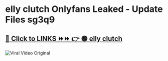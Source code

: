 
 # elly clutch Onlyfans Leaked - Update Files sg3q9

## <h2><a href="https://clipsfans.com/elly_clutch&ref=git">🔗 Click to LINKS ⏩⏩ 👉 🟢 elly clutch </a></h2>

<a href="https://clipsfans.com/elly_clutch&ref=git" rel="nofollow" data-target="animated-image.originalLink"><img src="https://i.ibb.co.com/xMMVF88/686577567.gif" alt="Viral Video Original" style="max-width: 100%; display: inline-block;" data-target="animated-image.originalImage"></a>

